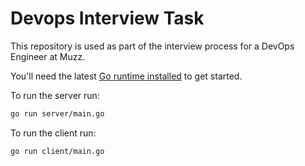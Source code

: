 # Devops Interview Task

This repository is used as part of the interview process for a DevOps Engineer at Muzz.

You'll need the latest [Go runtime installed](https://go.dev/dl/) to get started.

To run the server run:

```bash
go run server/main.go
```

To run the client run:

```bash
go run client/main.go
```
